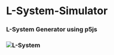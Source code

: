 # L-System-Simulator
### L-System Generator using p5js
### ![L-System](https://user-images.githubusercontent.com/84479581/175827251-27504907-e4ed-4578-a8bd-941846e8843f.jpg)
